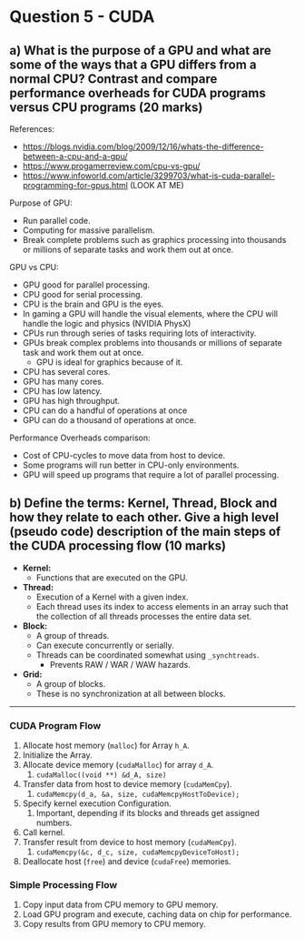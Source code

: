 # Question 5 - CUDA

## a) What is the purpose of a GPU and what are some of the ways that a GPU differs from a normal CPU? Contrast and compare performance overheads for CUDA programs versus CPU programs (20 marks)

References:

- https://blogs.nvidia.com/blog/2009/12/16/whats-the-difference-between-a-cpu-and-a-gpu/
- https://www.progamerreview.com/cpu-vs-gpu/
- https://www.infoworld.com/article/3299703/what-is-cuda-parallel-programming-for-gpus.html (LOOK AT ME)

Purpose of GPU:

- Run parallel code.
- Computing for massive parallelism.
- Break complete problems such as graphics processing into thousands or millions of separate tasks and work them out at once.

GPU vs CPU:

- GPU good for parallel processing.
- CPU good for serial processing.
- CPU is the brain and GPU is the eyes.
- In gaming a GPU will handle the visual elements, where the CPU will handle the logic and physics (NVIDIA PhysX)
- CPUs run through series of tasks requiring lots of interactivity.
- GPUs break complex problems into thousands or millions of separate task and work them out at once.
  - GPU is ideal for graphics because of it.
- CPU has several cores.
- GPU has many cores.
- CPU has low latency.
- GPU has high throughput.
- CPU can do a handful of operations at once
- GPU can do a thousand of operations at once.

Performance Overheads comparison:

- Cost of CPU-cycles to move data from host to device.
- Some programs will run better in CPU-only environments.
- GPU will speed up programs that require a lot of parallel processing.

## b) Define the terms: Kernel, Thread, Block and how they relate to each other. Give a high level (pseudo code) description of the main steps of the CUDA processing flow (10 marks)

- **Kernel:**
  - Functions that are executed on the GPU.
- **Thread:**
  - Execution of a Kernel with a given index.
  - Each thread uses its index to access elements in an array such that the collection of all threads processes the entire data set.
- **Block:**
  - A group of threads.
  - Can execute concurrently or serially.
  - Threads can be coordinated somewhat using `_synchtreads`.
    - Prevents RAW / WAR / WAW hazards.
- **Grid:**
  - A group of blocks.
  - These is no synchronization at all between blocks.

---

### CUDA Program Flow

1. Allocate host memory (`malloc`) for Array `h_A`.
2. Initialize the Array.
3. Allocate device memory (`cudaMalloc`) for array `d_A`.
   1. `cudaMalloc((void **) &d_A, size)`
4. Transfer data from host to device memory (`cudaMemCpy`).
   1. `cudaMemcpy(d_a, &a, size, cudaMemcpyHostToDevice);`
5. Specify kernel execution Configuration.
   1. Important, depending if its blocks and threads get assigned numbers.
6. Call kernel.
7. Transfer result from device to host memory (`cudaMemCpy`).
   1. `cudaMemcpy(&c, d_c, size, cudaMemcpyDeviceToHost);`
8. Deallocate host (`free`) and device (`cudaFree`) memories.

### Simple Processing Flow

1. Copy input data from CPU memory to GPU memory.
2. Load GPU program and execute, caching data on chip for performance.
3. Copy results from GPU memory to CPU memory.